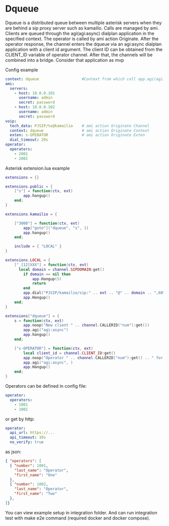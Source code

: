 # Dqueue

Dqueue is a distributed queue between multiple asterisk servers when they are behind a sip proxy server such as kamailio.
Calls are managed by ami. Clients are queued through the agi(agi:async) dialplan application in the specified context.
The operator is called by ami action Originate. After the operator response, the channel enters the dqueue
via an agi:async dialplan application with a client id argument. The client ID can be obtained from the CLIENT_ID variable
of operator channel. After that, the channels will be combined into a bridge. Consider that application as mvp


Config example
```yaml
context: dqueue                   #Context from which call app.agi(agi:async) to insert client to queue
ami:
  servers:
    - host: 10.0.0.101
      username: admin
      secret: password
    - host: 10.0.0.102
      username: admin
      secret: password
voip:
  tech_data: PJSIP/%s@kamailio    # ami action Originate Channel
  context: dqueue                 # ami action Originate Context
  exten: s-OPERATOR               # ami action Originate Exten
  dial_timeout: 20s
operator:
  operators:
    - 2001
    - 2002
```

Asterisk extension.lua example
```lua
extensions = {}

extensions.public = {
    ["s"] = function(ctx, ext)
        app.hangup()
    end;
}

extensions.kamailio = {

    ["3000"] = function(ctx, ext)
        app["goto"]("dqueue", "s", 1)
        app.hangup()
    end;

    include = { "LOCAL" }
}

extensions.LOCAL = {
    ["_[12]XXX"] = function(ctx, ext)
      local domain = channel.SIPDOMAIN:get()
        if domain == nil then
            app.Hangup(5)
            return
        end
        app.dial("PJSIP/kamailio/sip:" .. ext .. "@" .. domain .. ",60")
        app.Hangup()
    end;
}

extensions["dqueue"] = {
    s = function(ctx, ext)
        app.noop("New client " .. channel.CALLERID("num"):get())
        app.agi("agi:async")
        app.hangup()
    end;

    ["s-OPERATOR"] = function(ctx, ext)
        local client_id = channel.CLIENT_ID:get()
        app.noop("Operator " .. channel.CALLERID("num"):get() .. " for client: " .. client_id)
        app.agi("agi:async", )
        app.Hangup()
    end;
}
```


Operators can be defined in config file:

```yaml
operator:
  operators:
    - 1001
    - 1002
```
or get by http:

```yaml
operator:
  api_url: https://...
  api_timeout: 10s
  no_verify: true
```
as json:

```json
{ "operators": [
  { "number": 1001,
    "last_name": "Operator",
    "first_name": "One"
  },
  { "number": 1002,
    "last_name": "Operator",
    "first_name": "Two"
  },
]}
```

You can view example setup in integration folder. And can run integration test with make e2e command (required docker and docker compose).

